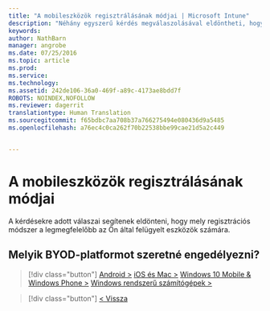 ```yaml
---
title: "A mobileszközök regisztrálásának módjai | Microsoft Intune"
description: "Néhány egyszerű kérdés megválaszolásával eldöntheti, hogyan végzi el a mobileszközök beléptetését az Intune-ban"
keywords: 
author: NathBarn
manager: angrobe
ms.date: 07/25/2016
ms.topic: article
ms.prod: 
ms.service: 
ms.technology: 
ms.assetid: 242de106-36a0-469f-a89c-4173ae8bdd7f
ROBOTS: NOINDEX,NOFOLLOW
ms.reviewer: dagerrit
translationtype: Human Translation
ms.sourcegitcommit: f65bdbc7aa708b37a766275494e080436d9a5485
ms.openlocfilehash: a76ec4c0ca262f70b22538bbe99cae21d5a2c449


---
```

# A mobileszközök regisztrálásának módjai

A kérdésekre adott válaszai segítenek eldönteni, hogy mely regisztrációs módszer a legmegfelelőbb az Ön által felügyelt eszközök számára.

## **Melyik BYOD-platformot szeretné engedélyezni?**

> [!div class="button"]
[Android >](/intune/deploy-use/set-up-android-management-with-microsoft-intune) [iOS és Mac >](/intune/deploy-use/set-up-ios-and-mac-management-with-microsoft-intune) [Windows 10 Mobile & Windows Phone >](/intune/deploy-use/set-up-windows-phone-management-with-microsoft-intune) [Windows rendszerű számítógépek >](/intune/deploy-use/set-up-windows-device-management-with-microsoft-intune)

> [!div class="button"]
[< Vissza](choose-how-to-enroll-devices1.md)



<!--HONumber=Aug16_HO3-->


